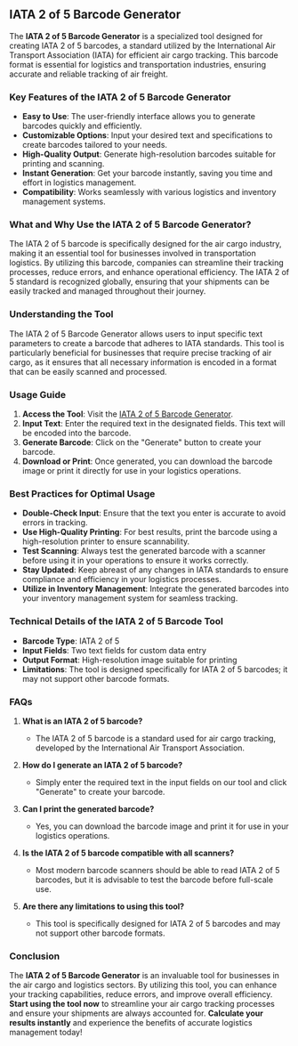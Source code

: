 ## IATA 2 of 5 Barcode Generator

The **IATA 2 of 5 Barcode Generator** is a specialized tool designed for creating IATA 2 of 5 barcodes, a standard utilized by the International Air Transport Association (IATA) for efficient air cargo tracking. This barcode format is essential for logistics and transportation industries, ensuring accurate and reliable tracking of air freight.

### Key Features of the IATA 2 of 5 Barcode Generator

- **Easy to Use**: The user-friendly interface allows you to generate barcodes quickly and efficiently.
- **Customizable Options**: Input your desired text and specifications to create barcodes tailored to your needs.
- **High-Quality Output**: Generate high-resolution barcodes suitable for printing and scanning.
- **Instant Generation**: Get your barcode instantly, saving you time and effort in logistics management.
- **Compatibility**: Works seamlessly with various logistics and inventory management systems.

### What and Why Use the IATA 2 of 5 Barcode Generator?

The IATA 2 of 5 barcode is specifically designed for the air cargo industry, making it an essential tool for businesses involved in transportation logistics. By utilizing this barcode, companies can streamline their tracking processes, reduce errors, and enhance operational efficiency. The IATA 2 of 5 standard is recognized globally, ensuring that your shipments can be easily tracked and managed throughout their journey.

### Understanding the Tool

The IATA 2 of 5 Barcode Generator allows users to input specific text parameters to create a barcode that adheres to IATA standards. This tool is particularly beneficial for businesses that require precise tracking of air cargo, as it ensures that all necessary information is encoded in a format that can be easily scanned and processed.

### Usage Guide

1. **Access the Tool**: Visit the [IATA 2 of 5 Barcode Generator](https://www.inayam.co/barcode/iata2of5).
2. **Input Text**: Enter the required text in the designated fields. This text will be encoded into the barcode.
3. **Generate Barcode**: Click on the "Generate" button to create your barcode.
4. **Download or Print**: Once generated, you can download the barcode image or print it directly for use in your logistics operations.

### Best Practices for Optimal Usage

- **Double-Check Input**: Ensure that the text you enter is accurate to avoid errors in tracking.
- **Use High-Quality Printing**: For best results, print the barcode using a high-resolution printer to ensure scannability.
- **Test Scanning**: Always test the generated barcode with a scanner before using it in your operations to ensure it works correctly.
- **Stay Updated**: Keep abreast of any changes in IATA standards to ensure compliance and efficiency in your logistics processes.
- **Utilize in Inventory Management**: Integrate the generated barcodes into your inventory management system for seamless tracking.

### Technical Details of the IATA 2 of 5 Barcode Tool

- **Barcode Type**: IATA 2 of 5
- **Input Fields**: Two text fields for custom data entry
- **Output Format**: High-resolution image suitable for printing
- **Limitations**: The tool is designed specifically for IATA 2 of 5 barcodes; it may not support other barcode formats.

### FAQs

1. **What is an IATA 2 of 5 barcode?**
   - The IATA 2 of 5 barcode is a standard used for air cargo tracking, developed by the International Air Transport Association.

2. **How do I generate an IATA 2 of 5 barcode?**
   - Simply enter the required text in the input fields on our tool and click "Generate" to create your barcode.

3. **Can I print the generated barcode?**
   - Yes, you can download the barcode image and print it for use in your logistics operations.

4. **Is the IATA 2 of 5 barcode compatible with all scanners?**
   - Most modern barcode scanners should be able to read IATA 2 of 5 barcodes, but it is advisable to test the barcode before full-scale use.

5. **Are there any limitations to using this tool?**
   - This tool is specifically designed for IATA 2 of 5 barcodes and may not support other barcode formats.

### Conclusion

The **IATA 2 of 5 Barcode Generator** is an invaluable tool for businesses in the air cargo and logistics sectors. By utilizing this tool, you can enhance your tracking capabilities, reduce errors, and improve overall efficiency. **Start using the tool now** to streamline your air cargo tracking processes and ensure your shipments are always accounted for. **Calculate your results instantly** and experience the benefits of accurate logistics management today!